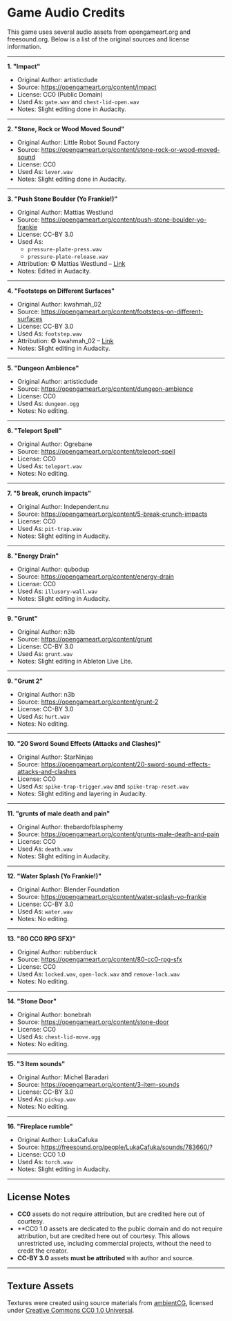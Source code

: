 # Game Audio Credits

This game uses several audio assets from opengameart.org and freesound.org. Below is a list of the original sources and license information.

---

**1. "Impact"**
- Original Author: artisticdude
- Source: https://opengameart.org/content/impact
- License: CC0 (Public Domain)
- Used As: `gate.wav` and `chest-lid-open.wav`
- Notes: Slight editing done in Audacity.

---

**2. "Stone, Rock or Wood Moved Sound"**
- Original Author: Little Robot Sound Factory
- Source: https://opengameart.org/content/stone-rock-or-wood-moved-sound
- License: CC0
- Used As: `lever.wav`
- Notes: Slight editing done in Audacity.

---

**3. "Push Stone Boulder (Yo Frankie!)"**
- Original Author: Mattias Westlund
- Source: https://opengameart.org/content/push-stone-boulder-yo-frankie
- License: CC-BY 3.0
- Used As:
  - `pressure-plate-press.wav`
  - `pressure-plate-release.wav`
- Attribution: © Mattias Westlund – [Link](https://opengameart.org/content/push-stone-boulder-yo-frankie)
- Notes: Edited in Audacity.

---

**4. "Footsteps on Different Surfaces"**
- Original Author: kwahmah_02
- Source: https://opengameart.org/content/footsteps-on-different-surfaces
- License: CC-BY 3.0
- Used As: `footstep.wav`
- Attribution: © kwahmah_02 – [Link](https://opengameart.org/content/footsteps-on-different-surfaces)
- Notes: Slight editing in Audacity.

---

**5. "Dungeon Ambience"**
- Original Author: artisticdude
- Source: https://opengameart.org/content/dungeon-ambience
- License: CC0
- Used As: `dungeon.ogg`
- Notes: No editing.

---

**6. "Teleport Spell"**
- Original Author: Ogrebane
- Source: https://opengameart.org/content/teleport-spell
- License: CC0
- Used As: `teleport.wav`
- Notes: No editing.

---

**7. "5 break, crunch impacts"**
- Original Author: Independent.nu
- Source: https://opengameart.org/content/5-break-crunch-impacts
- License: CC0
- Used As: `pit-trap.wav`
- Notes: Slight editing in Audacity.

---

**8. "Energy Drain"**
- Original Author: qubodup
- Source: https://opengameart.org/content/energy-drain
- License: CC0
- Used As: `illusory-wall.wav`
- Notes: Slight editing in Audacity.

---

**9. "Grunt"**
- Original Author: n3b
- Source: https://opengameart.org/content/grunt
- License: CC-BY 3.0
- Used As: `grunt.wav`
- Notes: Slight editing in Ableton Live Lite.

---

**9. "Grunt 2"**
- Original Author: n3b
- Source: https://opengameart.org/content/grunt-2
- License: CC-BY 3.0
- Used As: `hurt.wav`
- Notes: No editing.

---

**10. "20 Sword Sound Effects (Attacks and Clashes)"**
- Original Author: StarNinjas
- Source: https://opengameart.org/content/20-sword-sound-effects-attacks-and-clashes
- License: CC0
- Used As: `spike-trap-trigger.wav` and `spike-trap-reset.wav`
- Notes: Slight editing and layering in Audacity.

---

**11. "grunts of male death and pain"**
- Original Author: thebardofblasphemy
- Source: https://opengameart.org/content/grunts-male-death-and-pain
- License: CC0
- Used As: `death.wav`
- Notes: Slight editing in Audacity.

---

**12. "Water Splash (Yo Frankie!)"**
- Original Author: Blender Foundation
- Source: https://opengameart.org/content/water-splash-yo-frankie
- License: CC-BY 3.0
- Used As: `water.wav`
- Notes: No editing.

---

**13. "80 CC0 RPG SFX)"**
- Original Author: rubberduck
- Source: https://opengameart.org/content/80-cc0-rpg-sfx
- License: CC0
- Used As: `locked.wav`, `open-lock.wav` and `remove-lock.wav`
- Notes: No editing.

---

**14. "Stone Door"**
- Original Author: bonebrah
- Source: https://opengameart.org/content/stone-door
- License: CC0
- Used As: `chest-lid-move.ogg`
- Notes: No editing.

---

**15. "3 Item sounds"**
- Original Author: Michel Baradari
- Source: https://opengameart.org/content/3-item-sounds
- License: CC-BY 3.0
- Used As: `pickup.wav`
- Notes: No editing.

---

**16. "Fireplace rumble"**
- Original Author: LukaCafuka
- Source: https://freesound.org/people/LukaCafuka/sounds/783660/?
- License: CC0 1.0
- Used As: `torch.wav`
- Notes: Slight editing in Audacity.

---

## License Notes

- **CC0** assets do not require attribution, but are credited here out of courtesy.
- **CC0 1.0 assets are dedicated to the public domain and do not require attribution, but are credited here out of courtesy. This allows unrestricted use, including commercial projects, without the need to credit the creator.
- **CC-BY 3.0** assets **must be attributed** with author and source.

---

## Texture Assets

Textures were created using source materials from [ambientCG](https://ambientcg.com/), licensed under [Creative Commons CC0 1.0 Universal](https://creativecommons.org/publicdomain/zero/1.0/).
